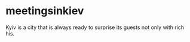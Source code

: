 # meetingsinkiev
Kyiv is a city that is always ready to surprise its guests not only with rich his.
